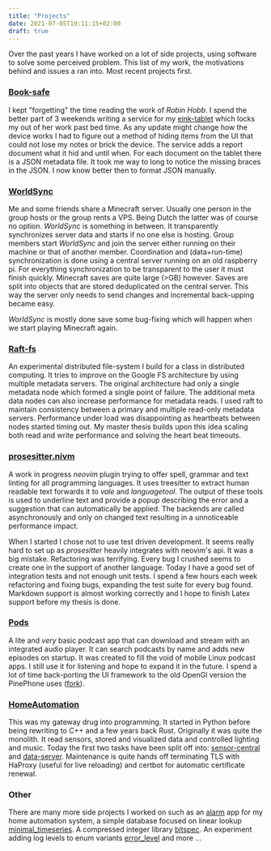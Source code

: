 ```yaml
---
title: "Projects"
date: 2021-07-05T19:11:15+02:00
draft: true
---
```


Over the past years I have worked on a lot of side projects, using software to solve some perceived problem. This list of my work, the motivations behind and issues a ran into. Most recent projects first.

### [Book-safe](https://github.com/dvdsk/Book-safe)
I kept "forgetting" the time reading the work of _Robin Hobb_. I spend the better part of 3 weekends writing a service for my [eink-tablet](https://remarkable.com/) which locks my out of her work past bed time. As any update might change how the device works I had to figure out a method of hiding items from the UI that could not lose my notes or brick the device. The service adds a report document what it hid and until when. For each document on the tablet there is a JSON metadata file. It took me way to long to notice the missing braces in the JSON. I now know better then to format JSON manually.

### [WorldSync](https://github.com/dvdsk/WorldSync)
Me and some friends share a Minecraft server. Usually one person in the group hosts or the group rents a VPS. Being Dutch the latter was of course no option. _WorldSync_ is something in between. It transparently synchronizes server data and starts if no one else is hosting. Group members start _WorldSync_ and join the server either running on their machine or that of another member. Coordination and (data+run-time) synchronization is done using a central server running on an old raspberry pi. For everything synchronization to be transparent to the user it must finish quickly. Minecraft saves are quite large (>GB) however. Saves are split into objects that are stored deduplicated on the central server. This way the server only needs to send changes and incremental back-upping became easy. 

_WorldSync_ is mostly done save some bug-fixing which will happen when we start playing Minecraft again.

### [Raft-fs](https://github.com/dvdsk/raft-fs)
An experimental distributed file-system I build for a class in distributed computing. It tries to improve on the Google FS architecture by using multiple metadata servers. The original architecture had only a single metadata node which formed a single point of failure. The additional meta data nodes can also increase performance for metadata reads. I used raft to maintain consistency between a primary and multiple read-only metadata servers. Performance under load was disappointing as heartbeats between nodes started timing out. My master thesis builds upon this idea scaling both read and write performance and solving the heart beat timeouts.

### [prosesitter.nivm](https://github.com/dvdsk/prosesitter.nvim)
A work in progress _neovim_ plugin trying to offer spell, grammar and text linting for all programming languages. It uses treesitter to extract human readable text forwards it to _vale_ and _languagetool_. The output of these tools is used to underline text and provide a popup describing the error and a suggestion that can automatically be applied. The backends are called asynchronously and only on changed text resulting in a unnoticeable performance impact. 

When I started I chose not to use test driven development. It seems really hard to set up as _prosesitter_ heavily integrates with neovim's api. It was a big mistake. Refactoring was terrifying. Every bug I crushed seems to create one in the support of another language. Today I have a good set of integration tests and not enough unit tests. I spend a few hours each week refactoring and fixing bugs, expanding the test suite for every bug found. Markdown support is almost working correctly and I hope to finish Latex support before my thesis is done.

### [Pods](https://github.com/dvdsk/pods)
A lite and _very_ basic podcast app that can download and stream with an integrated audio player. It can search podcasts by name and adds new episodes on startup. It was created to fill the void of mobile Linux podcast apps. I still use it for listening and hope to expand it in the future. I spend a lot of time back-porting the UI framework to the old OpenGl version the PinePhone uses ([fork](https://github.com/dvdsk/iced)).

### [HomeAutomation](https://github.com/dvdsk/HomeAutomation)
This was my gateway drug into programming. It started in Python before being rewriting to C++ and a few years back Rust. Originally it was quite the monolith. It read sensors, stored and visualized data and controlled lighting and music. Today the first two tasks have been split off into: [sensor-central](https://github.com/dvdsk/sensor_central) and [data-server](https://github.com/dvdsk/dataserver). Maintenance is quite hands off terminating TLS with HaProxy (useful for live reloading) and certbot for automatic certificate renewal.

### Other
There are many more side projects I worked on such as an [alarm](https://github.com/dvdsk/alarm) app for my home automation system, a simple database focused on linear lookup [minimal_timeseries](https://github.com/dvdsk/minimal_timeseries). A compressed integer library [bitspec](https://github.com/dvdsk/bitspec). An experiment adding log levels to enum variants [error_level](https://github.com/dvdsk/error_level) and more ...
